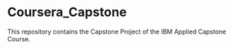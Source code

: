 # Coursera_Capstone
This repository contains the Capstone Project of the IBM Applied Capstone Course.
